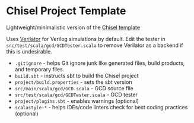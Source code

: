 Chisel Project Template
=======================

Lightweight/minimalistic version of the [Chisel template](https://github.com/ucb-bar/chisel-template)

Uses [Verilator](https://github.com/freechipsproject/chisel3#ubuntu-like-linux) for Verilog simulations by default. Edit the tester in `src/test/scala/gcd/GCDTester.scala` to remove Verilator as a backend if this is undesirable.

* `.gitignore` - helps Git ignore junk like generated files, build products, and temporary files.
* `build.sbt` - instructs sbt to build the Chisel project
* `project/build.properties` - sets the sbt version
* `src/main/scala/gcd/GCD.scala` - GCD source file
* `src/test/scala/gcd/GCDTester.scala` - GCD tester
* `project/plugins.sbt` - enables warnings (optional)
* `scalastyle-*` - helps IDEs/code linters check for best coding practices (optional)
